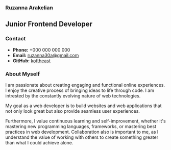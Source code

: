 ### Ruzanna Arakelian

## Junior Frontend Developer
### Contact

* **Phone:** +000 000 000 000
* **Email:** ruzanna30a@gmail.com
* **GitHub:** [koftheast](https://github.com/koftheast)

### About Myself

I am passionate about creating engaging and functional online experiences. I enjoy the creative process of bringing ideas to life through code. I am intrested by the constantly evolving nature of web technologies.

My goal as a web developer is to build websites and web applications that not only look great but also provide seamless user experiences.

Furthermore, I value continuous learning and self-improvement, whether it's mastering new programming languages, frameworks, or mastering best practices in web development. Collaboration also is important to me, as I understand the value of working with others to create something greater than what I could achieve alone.
